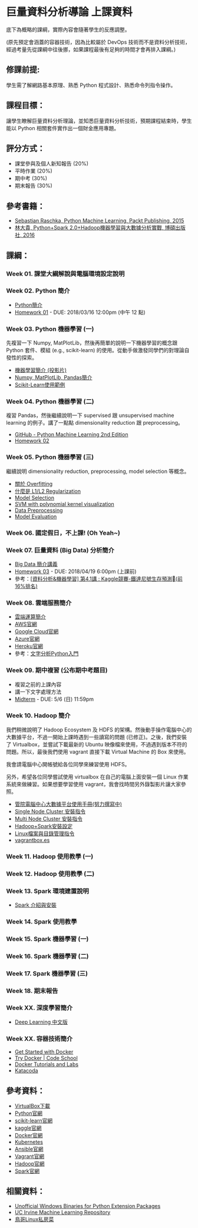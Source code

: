 # 巨量資料分析導論 上課資料

底下為概略的課綱，實際內容會隨著學生的反應調整。

(原先預定會涵蓋的容器技術，因為比較屬於 DevOps 技術而不是資料分析技術，經過考量先從課綱中往後挪，如果課程最後有足夠的時間才會再排入課綱。)

## 修課前提:

學生需了解網路基本原理、熟悉 Python 程式設計、熟悉命令列指令操作。 

## 課程目標：

讓學生瞭解巨量資料分析理論，並知悉巨量資料分析技術，預期課程結束時，學生能以 Python 相關套件實作出一個財金應用專題。

## 評分方式：

* 課堂參與及個人新知報告 (20%)
* 平時作業 (20%)
* 期中考 (30%)
* 期末報告 (30%)

## 參考書籍：

* [Sebastian Raschka, Python Machine Learning, Packt Publishing, 2015](http://bit.ly/2FM9CMN)
* [林大貴, Python+Spark 2.0+Hadoop機器學習與大數據分析實戰, 博碩出版社, 2016](http://www.books.com.tw/products/0010730134)

## 課綱：

### Week 01. 課堂大綱解說與電腦環境設定說明

### Week 02. Python 簡介

* [Python簡介](https://github.com/victorgau/Python_Basics)
* [Homework 01](https://github.com/victorgau/BigData20180301/tree/master/Homework01) - DUE: 2018/03/16 12:00pm (中午 12 點)

### Week 03. Python 機器學習 (一)

先複習一下 Numpy, MatPlotLib，然後再簡單的說明一下機器學習的概念跟 Python 套件、模組 (e.g., scikit-learn) 的使用。從動手做激發同學們的對理論自發性的探索。

* [機器學習簡介 (投影片)](http://bit.ly/2FDEvCH)
* [Numpy, MatPlotLib, Pandas簡介](https://goo.gl/YcsKxt)
* [Scikit-Learn使用範例](https://goo.gl/BRYJz6)

### Week 04. Python 機器學習 (二)

複習 Pandas，然後繼續說明一下 supervised 跟 unsupervised machine learning 的例子。講了一點點 dimensionality reduction 跟 preprocessing。

* [GitHub - Python Machine Learning 2nd Edition](http://bit.ly/2leKZeb)
* [Homework 02](https://bit.ly/2IOLTJn)

### Week 05. Python 機器學習 (三)

繼續說明 dimensionality reduction, preprocessing, model selection 等概念。

* [關於 Overfitting](https://bit.ly/2uv4t6b)
* [什麼是 L1/L2 Regularization](https://www.youtube.com/watch?v=TmzzQoO8mr4)
* [Model Selection](https://bit.ly/2Iagwbd)
* [SVM with polynomial kernel visualization](https://www.youtube.com/watch?v=3liCbRZPrZA)
* [Data Preprocessing](https://bit.ly/2pUTkGi)
* [Model Evaluation](https://bit.ly/2E9nKtE)

### Week 06. 國定假日，不上課! (Oh Yeah~)

### Week 07. 巨量資料 (Big Data) 分析簡介

* [Big Data 簡介講義](https://bit.ly/2JFQ7ng)
* [Homework 03](https://bit.ly/2HpoGQt) - DUE: 2018/04/19 6:00pm (上課前)
* 參考：[[資料分析&機器學習] 第4.1講 : Kaggle競賽-鐵達尼號生存預測(前16%排名)](https://bit.ly/2EJubnu)

### Week 08. 雲端服務簡介

* [雲端運算簡介](https://bit.ly/2EZegl9)
* [AWS官網](https://aws.amazon.com/tw/)
* [Google Cloud官網](https://cloud.google.com/)
* [Azure官網](https://azure.microsoft.com/zh-tw/)
* [Heroku官網](https://www.heroku.com/)
* 參考：[文字分析Python入門](https://www.slideshare.net/xiaohuang545/python-87902078)

### Week 09. 期中複習 (公布期中考題目)

* 複習之前的上課內容
* 講一下文字處理方法
* [Midterm](https://github.com/victorgau/BigData20180301/tree/master/Midterm) - DUE: 5/6 (日) 11:59pm

### Week 10. Hadoop 簡介

我們稍微說明了 Hadoop Ecosystem 及 HDFS 的架構。然後動手操作電腦中心的大數據平台，不過一開始上課時遇到一些讀寫的問題 (已修正)。之後，我們安裝了 Virtualbox，並嘗試下載最新的 Ubuntu 映像檔來使用，不過遇到版本不符的問題。所以，最後我們使用 vagrant 直接下載 Virtual Machine 的 Box 來使用。

我會請電腦中心開帳號給各位同學來練習使用 HDFS。

另外，希望各位同學嘗試使用 virtualbox 在自己的電腦上面安裝一個 Linux 作業系統來做練習。如果想要學習使用 vagrant，我會找時間另外錄製影片讓大家參照。

* [管院電腦中心大數據平台使用手冊(努力撰寫中)](https://cccm.gitbook.io/bigdata-platform-user-guide/)
* [Single Node Cluster 安裝指令](https://goo.gl/X7ZcJj)
* [Multi Node Cluster 安裝指令](https://goo.gl/Q9tCL7)
* [Hadoop+Spark安裝設定](https://ppt.cc/fphjjx)
* [Linux檔案與目錄管理指令](http://linux.vbird.org/linux_basic/redhat6.1/linux_06command.php#filesystem)
* [vagrantbox.es](http://www.vagrantbox.es/)

### Week 11. Hadoop 使用教學 (一)

### Week 12. Hadoop 使用教學 (二)

### Week 13. Spark 環境建置說明

* [Spark 介紹與安裝](https://goo.gl/BbHGKt)

### Week 14. Spark 使用教學

### Week 15. Spark 機器學習 (一)

### Week 16. Spark 機器學習 (二)

### Week 17. Spark 機器學習 (三)

### Week 18. 期末報告

### Week XX. 深度學習簡介

* [Deep Learning 中文版](https://github.com/exacity/deeplearningbook-chinese/releases/)

### Week XX. 容器技術簡介

* [Get Started with Docker](https://docs.docker.com/get-started/)
* [Try Docker | Code School](https://www.codeschool.com/courses/try-docker)
* [Docker Tutorials and Labs](https://github.com/docker/labs)
* [Katacoda](https://www.katacoda.com/)

## 參考資料：

* [VirtualBox下載](https://www.virtualbox.org/wiki/Downloads)
* [Python官網](https://www.python.org/)
* [scikit-learn官網](http://scikit-learn.org/stable/)
* [kaggle官網](https://www.kaggle.com/)
* [Docker官網](https://www.docker.com/)
* [Kubernetes](https://kubernetes.io/)
* [Ansible官網](https://www.ansible.com/)
* [Vagrant官網](https://www.vagrantup.com/)
* [Hadoop官網](http://hadoop.apache.org/)
* [Spark官網](https://spark.apache.org/)

## 相關資料：

* [Unofficial Windows Binaries for Python Extension Packages](https://www.lfd.uci.edu/~gohlke/pythonlibs/)
* [UC Irvine Machine Learning Repository](https://archive.ics.uci.edu/ml/index.php)
* [鳥哥Linux私房菜](http://linux.vbird.org/)